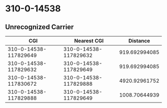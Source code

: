 # 310-0-14538
## Unrecognized Carrier


| CGI | Nearest CGI | Distance |
|-----|-------------|----------|
| 310-0-14538-117829649 | 310-0-14538-117829632 | 919.692994085 |
| 310-0-14538-117829632 | 310-0-14538-117829649 | 919.692994085 |
| 310-0-14538-117830672 | 310-0-14538-117829888 | 4920.92961752 |
| 310-0-14538-117829888 | 310-0-14538-117829649 | 1008.70644939 |
